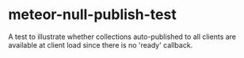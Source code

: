 meteor-null-publish-test
========================

A test to illustrate whether collections auto-published to all clients are available at client load since there is no 'ready' callback.
